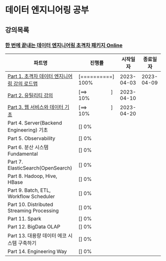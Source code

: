 # 데이터 엔지니어링 공부

## 강의목록

### [한 번에 끝내는 데이터 엔지니어링 초격차 패키지 Online](https://fastcampus.co.kr/data_online_engineering)

| 파트명 | 진행률 | 시작일자 | 종료일자 |
| --- | --- | --- | --- |
| [Part 1. 초격차 데이터 엔지니어링 강의 로드맵](https://github.com/seonwook97/Data-Engineering/tree/main/%ED%95%9C%20%EB%B2%88%EC%97%90%20%EB%81%9D%EB%82%B4%EB%8A%94%20%EB%8D%B0%EC%9D%B4%ED%84%B0%20%EC%97%94%EC%A7%80%EB%8B%88%EC%96%B4%EB%A7%81%20%EC%B4%88%EA%B2%A9%EC%B0%A8%20%ED%8C%A8%ED%82%A4%EC%A7%80%20Online/%EC%B4%88%EA%B2%A9%EC%B0%A8%20%EB%8D%B0%EC%9D%B4%ED%84%B0%20%EC%97%94%EC%A7%80%EB%8B%88%EC%96%B4%EB%A7%81%20%EA%B0%95%EC%9D%98%20%EB%A1%9C%EB%93%9C%EB%A7%B5) | [==========] 100% | 2023-04-03 | 2023-04-09 |
| [Part 2. 유틸리티 강의](https://github.com/seonwook97/Data-Engineering/tree/main/%ED%95%9C%20%EB%B2%88%EC%97%90%20%EB%81%9D%EB%82%B4%EB%8A%94%20%EB%8D%B0%EC%9D%B4%ED%84%B0%20%EC%97%94%EC%A7%80%EB%8B%88%EC%96%B4%EB%A7%81%20%EC%B4%88%EA%B2%A9%EC%B0%A8%20%ED%8C%A8%ED%82%A4%EC%A7%80%20Online/%EC%9C%A0%ED%8B%B8%EB%A6%AC%ED%8B%B0%20%EA%B0%95%EC%9D%98) | [==>&nbsp;&nbsp;&nbsp;&nbsp;&nbsp;&nbsp;&nbsp;&nbsp;&nbsp;&nbsp;&nbsp;&nbsp;&nbsp;&nbsp;&nbsp;&nbsp;&nbsp;&nbsp;] 10% | 2023-04-10 |  |
| [Part 3. 웹 서비스와 데이터 기초](https://github.com/seonwook97/Data-Engineering/tree/main/%ED%95%9C%20%EB%B2%88%EC%97%90%20%EB%81%9D%EB%82%B4%EB%8A%94%20%EB%8D%B0%EC%9D%B4%ED%84%B0%20%EC%97%94%EC%A7%80%EB%8B%88%EC%96%B4%EB%A7%81%20%EC%B4%88%EA%B2%A9%EC%B0%A8%20%ED%8C%A8%ED%82%A4%EC%A7%80%20Online/%EC%9B%B9%20%EC%84%9C%EB%B9%84%EC%8A%A4%EC%99%80%20%EB%8D%B0%EC%9D%B4%ED%84%B0%20%EA%B8%B0%EC%B4%88) | [==>&nbsp;&nbsp;&nbsp;&nbsp;&nbsp;&nbsp;&nbsp;&nbsp;&nbsp;&nbsp;&nbsp;&nbsp;&nbsp;&nbsp;&nbsp;&nbsp;&nbsp;&nbsp;] 10% | 2023-04-20 |  |
| Part 4. Server(Backend Engineering) 기초 | [] 0% |            |  |
| Part 5. Observability | [] 0% |            |  |
| Part 6. 분산 시스템 Fundamental | [] 0% |            |  |
| Part 7. ElasticSearch(OpenSearch) | [] 0% |             |  |
| Part 8. Hadoop, Hive, HBase | [] 0% |             |  |
| Part 9. Batch, ETL, Workflow Scheduler | [] 0% |             |  |
| Part 10. Distributed Streaming Processing | [] 0% |             |  |
| Part 11. Spark | [] 0% |             |  |
| Part 12. BigData OLAP | [] 0% |             |  |
| Part 13. 대용량 데이터 에코 시스템 구축하기 | [] 0% |             |  |
| Part 14. Engineering Way | [] 0% |             |  |
